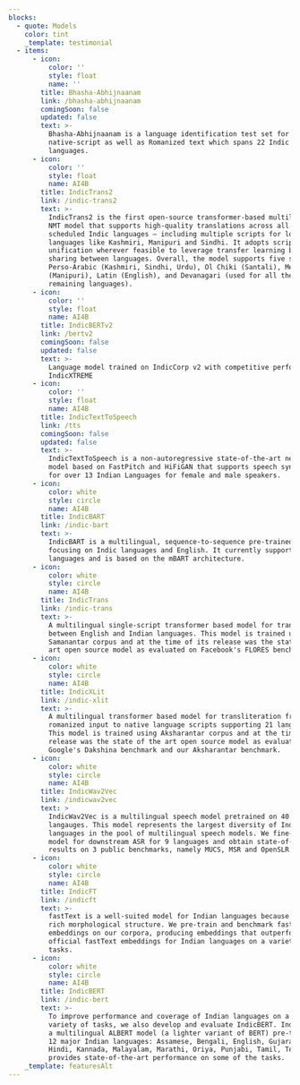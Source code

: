 ```yaml
---
blocks:
  - quote: Models
    color: tint
    _template: testimonial
  - items:
      - icon:
          color: ''
          style: float
          name: ''
        title: Bhasha-Abhijnaanam
        link: /bhasha-abhijnaanam
        comingSoon: false
        updated: false
        text: >-
          Bhasha-Abhijnaanam is a language identification test set for
          native-script as well as Romanized text which spans 22 Indic
          languages.
      - icon:
          color: ''
          style: float
          name: AI4B
        title: IndicTrans2
        link: /indic-trans2
        text: >-
          IndicTrans2 is the first open-source transformer-based multilingual
          NMT model that supports high-quality translations across all the 22
          scheduled Indic languages — including multiple scripts for low-resouce
          languages like Kashmiri, Manipuri and Sindhi. It adopts script
          unification wherever feasible to leverage transfer learning by lexical
          sharing between languages. Overall, the model supports five scripts
          Perso-Arabic (Kashmiri, Sindhi, Urdu), Ol Chiki (Santali), Meitei
          (Manipuri), Latin (English), and Devanagari (used for all the
          remaining languages).
      - icon:
          color: ''
          style: float
          name: AI4B
        title: IndicBERTv2
        link: /bertv2
        comingSoon: false
        updated: false
        text: >-
          Language model trained on IndicCorp v2 with competitive performance on
          IndicXTREME
      - icon:
          color: ''
          style: float
          name: AI4B
        title: IndicTextToSpeech
        link: /tts
        comingSoon: false
        updated: false
        text: >-
          IndicTextToSpeech is a non-autoregressive state-of-the-art neural
          model based on FastPitch and HiFiGAN that supports speech synthesis
          for over 13 Indian Languages for female and male speakers.
      - icon:
          color: white
          style: circle
          name: AI4B
        title: IndicBART
        link: /indic-bart
        text: >-
          IndicBART is a multilingual, sequence-to-sequence pre-trained model
          focusing on Indic languages and English. It currently supports 12
          languages and is based on the mBART architecture.
      - icon:
          color: white
          style: circle
          name: AI4B
        title: IndicTrans
        link: /indic-trans
        text: >-
          A multilingual single-script transformer based model for translating
          between English and Indian languages. This model is trained using the
          Samanantar corpus and at the time of its release was the state of the
          art open source model as evaluated on Facebook's FLORES benchmark.
      - icon:
          color: white
          style: circle
          name: AI4B
        title: IndicXLit
        link: /indic-xlit
        text: >-
          A multilingual transformer based model for transliteration from
          romanized input to native language scripts supporting 21 languages.
          This model is trained using Aksharantar corpus and at the time of its
          release was the state of the art open source model as evaluated on
          Google's Dakshina benchmark and our Aksharantar benchmark.
      - icon:
          color: white
          style: circle
          name: AI4B
        title: IndicWav2Vec
        link: /indicwav2vec
        text: >
          IndicWav2Vec is a multilingual speech model pretrained on 40 Indian
          langauges. This model represents the largest diversity of Indian
          languages in the pool of multilingual speech models. We fine-tune this
          model for downstream ASR for 9 languages and obtain state-of-the-art
          results on 3 public benchmarks, namely MUCS, MSR and OpenSLR.
      - icon:
          color: white
          style: circle
          name: AI4B
        title: IndicFT
        link: /indicft
        text: >-
          fastText is a well-suited model for Indian languages because of their
          rich morphological structure. We pre-train and benchmark fastText
          embeddings on our corpora, producing embeddings that outperform the
          official fastText embeddings for Indian languages on a variety of
          tasks.
      - icon:
          color: white
          style: circle
          name: AI4B
        title: IndicBERT
        link: /indic-bert
        text: >-
          To improve performance and coverage of Indian languages on a wide
          variety of tasks, we also develop and evaluate IndicBERT. IndicBERT is
          a multilingual ALBERT model (a lighter variant of BERT) pre-trained on
          12 major Indian languages: Assamese, Bengali, English, Gujarati,
          Hindi, Kannada, Malayalam, Marathi, Oriya, Punjabi, Tamil, Telugu. It
          provides state-of-the-art performance on some of the tasks.
    _template: featuresAlt
---
```


